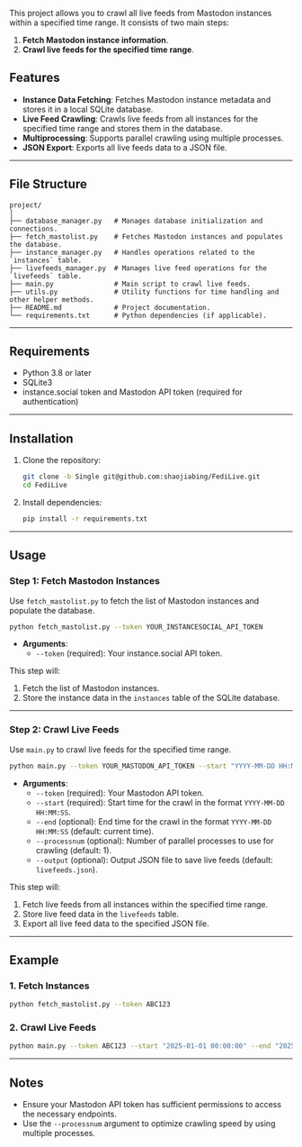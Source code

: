 This project allows you to crawl all live feeds from Mastodon instances within a specified time range. It consists of two main steps:
1. **Fetch Mastodon instance information**.
2. **Crawl live feeds for the specified time range**.

## Features
- **Instance Data Fetching**: Fetches Mastodon instance metadata and stores it in a local SQLite database.
- **Live Feed Crawling**: Crawls live feeds from all instances for the specified time range and stores them in the database.
- **Multiprocessing**: Supports parallel crawling using multiple processes.
- **JSON Export**: Exports all live feeds data to a JSON file.

---

## File Structure

```plaintext
project/
│
├── database_manager.py   # Manages database initialization and connections.
├── fetch_mastolist.py    # Fetches Mastodon instances and populates the database.
├── instance_manager.py   # Handles operations related to the `instances` table.
├── livefeeds_manager.py  # Manages live feed operations for the `livefeeds` table.
├── main.py               # Main script to crawl live feeds.
├── utils.py              # Utility functions for time handling and other helper methods.
├── README.md             # Project documentation.
└── requirements.txt      # Python dependencies (if applicable).
```

---

## Requirements

- Python 3.8 or later
- SQLite3
- instance.social token and Mastodon API token (required for authentication)

---

## Installation

1. Clone the repository:
   ```bash
   git clone -b Single git@github.com:shaojiabing/FediLive.git
   cd FediLive
   ```

2. Install dependencies:
   ```bash
   pip install -r requirements.txt
   ```

---

## Usage

### Step 1: Fetch Mastodon Instances
Use `fetch_mastolist.py` to fetch the list of Mastodon instances and populate the database.

```bash
python fetch_mastolist.py --token YOUR_INSTANCESOCIAL_API_TOKEN
```

- **Arguments**:
  - `--token` (required): Your instance.social API token.

This step will:
1. Fetch the list of Mastodon instances.
2. Store the instance data in the `instances` table of the SQLite database.

---

### Step 2: Crawl Live Feeds
Use `main.py` to crawl live feeds for the specified time range.

```bash
python main.py --token YOUR_MASTODON_API_TOKEN --start "YYYY-MM-DD HH:MM:SS" --end "YYYY-MM-DD HH:MM:SS" --processnum NUM_PROCESSES --output OUTPUT_FILE
```

- **Arguments**:
  - `--token` (required): Your Mastodon API token.
  - `--start` (required): Start time for the crawl in the format `YYYY-MM-DD HH:MM:SS`.
  - `--end` (optional): End time for the crawl in the format `YYYY-MM-DD HH:MM:SS` (default: current time).
  - `--processnum` (optional): Number of parallel processes to use for crawling (default: 1).
  - `--output` (optional): Output JSON file to save live feeds (default: `livefeeds.json`).

This step will:
1. Fetch live feeds from all instances within the specified time range.
2. Store live feed data in the `livefeeds` table.
3. Export all live feed data to the specified JSON file.

---

## Example

### 1. Fetch Instances
```bash
python fetch_mastolist.py --token ABC123
```

### 2. Crawl Live Feeds
```bash
python main.py --token ABC123 --start "2025-01-01 00:00:00" --end "2025-01-02 00:00:00" --processnum 4 --output livefeeds.json
```

---

## Notes

- Ensure your Mastodon API token has sufficient permissions to access the necessary endpoints.
- Use the `--processnum` argument to optimize crawling speed by using multiple processes.
